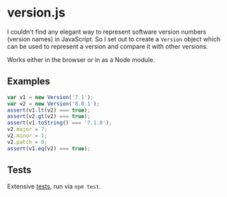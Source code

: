 # version.js

I couldn't find any elegant way to represent software version numbers (version
names) in JavaScript. So I set out to create a `Version` object which can be
used to represent a version and compare it with other versions.

Works either in the browser or in as a Node module.

## Examples

```js
var v1 = new Version('7.1');
var v2 = new Version('8.0.1');
assert(v1.lt(v2) === true);
assert(v2.gt(v2) === true);
assert(v1.toString() === '7.1.0');
v2.major = 7;
v2.minor = 1;
v2.patch = 0;
assert(v1.eq(v2) === true);
```

## Tests

Extensive [tests](blob/master/tests/index.js), run via `npm test`.

